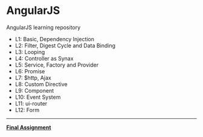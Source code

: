 # AngularJS
AngularJS learning repository

* L1: Basic, Dependency Injection
* L2: Filter, Digest Cycle and Data Binding
* L3: Looping
* L4: Controller as Synax
* L5: Service, Factory and Provider 
* L6: Promise
* L7: $http, Ajax
* L8: Custom Directive
* L9: Component
* L10: Event System
* L11: ui-router
* L12: Form

---

[**Final Assignment**](https://qyb225.github.io/AngularJS/)